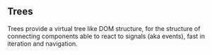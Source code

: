 Trees
-------
Trees provide a virtual tree like DOM structure, for the structure of connecting components
able to react to signals (aka events), fast in iteration and navigation.
